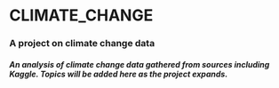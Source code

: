 # CLIMATE_CHANGE
### A project on climate change data
##### An analysis of climate change data gathered from sources including Kaggle. Topics will be added here as the project expands.
